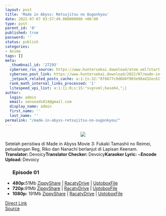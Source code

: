 ```yaml
---
layout: post
title: 'Made in Abyss: Retsujitsu no Ougonkyou'
date: 2022-07-07 03:57:49.000000000 +00:00
type: post
parent_id: '0'
published: true
password: ''
status: publish
categories:
- Anime
tags: []
meta:
  _thumbnail_id: '27293'
  cyberseo_rss_source: https://www.huntersekai.download/atom.xml?start-index=1
  cyberseo_post_link: https://www.huntersekai.download/2022/07/made-in-abyss-retsujitsu-no-ougonkyou.html
  _jetpack_related_posts_cache: a:1:{s:32:"8f6677c9d6b0f903e98ad32ec61f8deb";a:2:{s:7:"expires";i:1657735500;s:7:"payload";a:3:{i:0;a:1:{s:2:"id";i:27266;}i:1;a:1:{s:2:"id";i:27272;}i:2;a:1:{s:2:"id";i:26207;}}}}
  rank_math_internal_links_processed: '1'
  litespeed_vpi_list: a:1:{i:0;s:15:"svg+xml;base64,";}
author:
  login: admin
  email: senseads014@gmail.com
  display_name: admin
  first_name: ''
  last_name: ''
permalink: "/made-in-abyss-retsujitsu-no-ougonkyou/"
---
```

<p> <a class="popup" data-target="41084" data-stream="https://hsekaistream.blogspot.com/2022/07/retsujitsu-no-ougonkyou.html"></a>
<div dir="ltr" style="text-align: left;" trbidi="on">
<div class="separator" style="clear: both; text-align: center;"><a href="https://blogger.googleusercontent.com/img/b/R29vZ2xl/AVvXsEhsL5nFUqsIZwJhLgMWIf7W4HfhrD65i4VgX1y_adqO-P-kNuXDKoFc-k_t0gdSDliloPARkEaj3DE4rJre-_x54BHqWqBpSVBLOe7i4i82ZTMykNrpUOFefGgDbbI7We2yLsYp4KXm1nxs9sFyOy9veGxzng6XNiXCBfzDrcnS1OsVZXt6xhBnN7eL/s1323/mia2.png" imageanchor="1" style="margin-left: 1em; margin-right: 1em;"><img border="0" data-original-height="318" data-original-width="225" src="{{ site.baseurl }}/assets/2022/07/mia2.png" /></a></div>
<p>Setelah peristiwa di Made in Abyss Movie 3: Fukaki Tamashii no Reimei, petualangan Reg, Riko dan Nanachi berlanjut di Lapisan Keenam.<a name="more"></a>
<pekerja><b>Translator: </b><span>Devoicy</span><b>Translator Checker: </b><span>Devoicy</span><b>Karaoker Lyric: </b><span>~</span><b>Encode Upload: </b><span>Devoicy</span></pekerja>
<div class="dl">
<ul />
<h3>Episode 01</h3>
<li><b>480p:</b><span id="size">51Mb</span> <a href="https://adpaylink.com/st?api=68fdfe8a12c94b45f3e19f5527d4f73bfb3389f3&url=https://www45.zippyshare.com/v/U6Mgx8Yd/file.html">ZippyShare</a> | <a href="https://adpaylink.com/st?api=68fdfe8a12c94b45f3e19f5527d4f73bfb3389f3&url=https://racaty.net/ir7cudyg4w59">RacatyDrive</a> | <a href="https://cararegistrasi.com/st/?api=b27e2cc08dafd182df905b90fb513c552b61fc26&url=https://uptobox.com/ef4nxtgm3t8y">UptoboxFile</a></li>
<li><b>720p:</b><span id="size">91Mb</span> <a href="https://adpaylink.com/st?api=68fdfe8a12c94b45f3e19f5527d4f73bfb3389f3&url=https://www45.zippyshare.com/v/WsLixzev/file.html">ZippyShare</a> | <a href="https://adpaylink.com/st?api=68fdfe8a12c94b45f3e19f5527d4f73bfb3389f3&url=https://racaty.net/lcn93nyua7o4">RacatyDrive</a> | <a href="https://cararegistrasi.com/st/?api=b27e2cc08dafd182df905b90fb513c552b61fc26&url=https://uptobox.com/6no1kq9oyhao">UptoboxFile</a></li>
<li><b>1080p:</b> <span id="size">191Mb</span> <a href="https://adpaylink.com/st?api=68fdfe8a12c94b45f3e19f5527d4f73bfb3389f3&url=https://www45.zippyshare.com/v/EWCBmZam/file.html">ZippyShare</a> | <a href="https://adpaylink.com/st?api=68fdfe8a12c94b45f3e19f5527d4f73bfb3389f3&url=https://racaty.net/p116gcaz71j4">RacatyDrive</a> | <a href="https://cararegistrasi.com/st/?api=b27e2cc08dafd182df905b90fb513c552b61fc26&url=https://uptobox.com/toqjsryvavfm">UptoboxFile</a></li>
</div>
</div>
<link rel="stylesheet" href="https://cdnjs.cloudflare.com/ajax/libs/font-awesome/4.7.0/css/font-awesome.min.css" />
<div class="divbtn"> <a href="https://handymansurrender.com/fihup8buzv?key=94550f7ce39444073321dde3b8782f97" class="btn"><i class="fa fa-download"></i> Direct Link</a> <br /><a href="https://www.huntersekai.download/2022/07/made-in-abyss-retsujitsu-no-ougonkyou.html">Source</a> </div>
